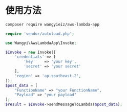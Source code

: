 <!--
 * @Date: 2023-07-27 11:59:21
 * @LastEditors: wangyi
 * @LastEditTime: 2023-07-27 12:07:03
 * @FilePath: /aws-lambda-app/README.md
-->
# 使用方法

```bash
composer require wangyieiz/aws-lambda-app
```

```php
require 'vendor/autoload.php';

use Wangyi\AwsLambdaApp\Invoke;

$Invoke = new Invoke([
    'credentials' => [
        'key'    => 'your key',
        'secret' => 'your secret'
    ],
    'region' => 'ap-southeast-2',
]);
$post_data = [
    "FunctionName" => "your FunctionName",
    "Payload" => "your payload"
];
$result = $Invoke->sendMessageToLambda($post_data);
```